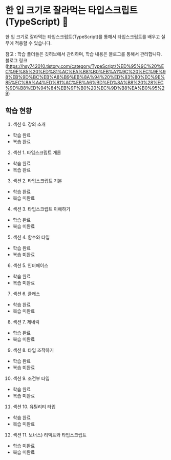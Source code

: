 # 한 입 크기로 잘라먹는 타입스크립트(TypeScript) 🧐

한 입 크기로 잘라먹는 타입스크립트(TypeScript)를 통해서 타입스크립트를 배우고 실무에 적용할 수 있습니다.

참고 : 학습 폴더들은 깃허브에서 관리하며, 학습 내용은 블로그를 통해서 관리합니다.</br>
블로그 링크 (https://hsy742010.tistory.com/category/TypeScript/%ED%95%9C%20%EC%9E%85%20%ED%81%AC%EA%B8%B0%EB%A1%9C%20%EC%9E%98%EB%9D%BC%EB%A8%B9%EB%8A%94%20%ED%83%80%EC%9E%85%EC%8A%A4%ED%81%AC%EB%A6%BD%ED%8A%B8%20%28%EC%9D%B8%ED%94%84%EB%9F%B0%20%EC%9D%B8%EA%B0%95%29)

## 학습 현황
1. 섹션 0. 강의 소개
- 학습 완료
- 복습 완료

2. 섹션 1. 타입스크립트 개론
- 학습 완료
- 복습 완료

3. 섹션 2. 타입스크립트 기본
- 학습 완료
- 복습 미완료

4. 섹션 3. 타입스크립트 이해하기
- 학습 완료
- 복습 미완료

5. 섹션 4. 함수와 타입

- 학습 완료
- 복습 미완료

6. 섹션 5. 인터페이스
- 학습 완료
- 복습 미완료

7. 섹션 6. 클래스
- 학습 완료
- 복습 미완료

8. 섹션 7. 제네릭
- 학습 완료
- 복습 미완료

9. 섹션 8. 타입 조작하기
- 학습 완료
- 복습 미완료

10. 섹션 9. 조건부 타입
- 학습 완료
- 복습 미완료

11. 섹션 10. 유틸리티 타입
- 학습 완료
- 복습 미완료

12. 섹션 11. 보너스) 리액트와 타입스크립트
- 학습 미완료
- 복습 미완료